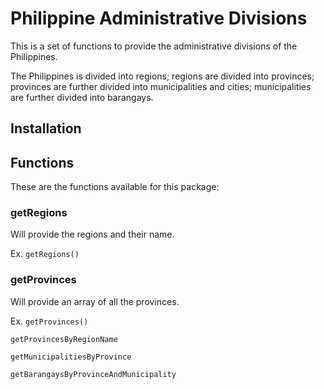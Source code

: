 # Philippine Administrative Divisions

This is a set of functions to provide the administrative divisions of the Philippines.

The Philippines is divided into regions; regions are divided into provinces; provinces are further divided into municipalities and cities; municipalities are further divided into barangays.

## Installation

## Functions

These are the functions available for this package:

### getRegions

Will provide the regions and their name.

Ex.
`getRegions()`

### getProvinces

Will provide an array of all the provinces.

Ex.
`getProvinces()`

`getProvincesByRegionName`

`getMunicipalitiesByProvince`

`getBarangaysByProvinceAndMunicipality`


